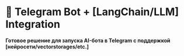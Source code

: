 # 🚀 Telegram Bot + [LangChain/LLM] Integration  

**Готовое решение для запуска AI-бота в Telegram с поддержкой [нейросети/vectorstorages/etc.]**      
